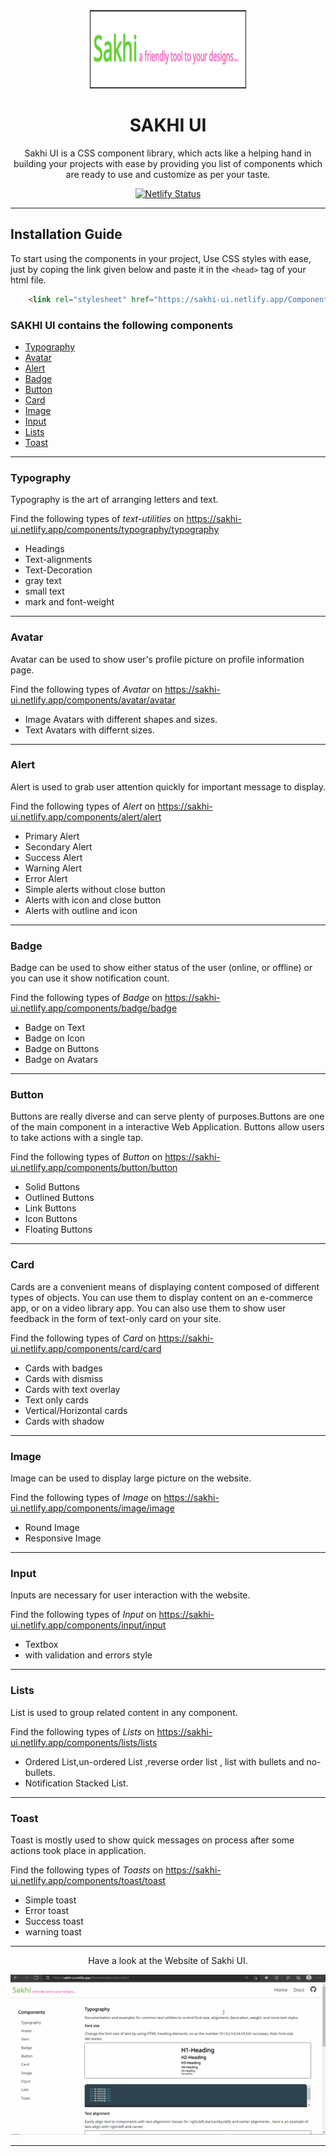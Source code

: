 <div align="center">

<img alt="sakhiui logo" src="./Assets/images/logo_UI.PNG" width="250px" height="125px" />

# SAKHI UI

Sakhi UI is a CSS component library, which acts like a helping hand in building your projects with ease by providing you list of components which are ready to use and customize as per your taste.

[![Netlify Status](https://api.netlify.com/api/v1/badges/cfb3dd3e-834f-46d8-9243-6dfe45980231/deploy-status)](https://app.netlify.com/sites/sakhi-ui/deploys)

</div>

---

## Installation Guide

To start using the components in your project, Use CSS styles with ease, just by coping the link given below and paste it in the `<head>`  tag of your html file.

```html
    <link rel="stylesheet" href="https://sakhi-ui.netlify.app/Components/components.css">;
```   

### SAKHI UI contains the following components

- [Typography](#typography)
- [Avatar](#avatar)
- [Alert](#alert)
- [Badge](#badge)
- [Button](#button)
- [Card](#card)
- [Image](#image)
- [Input](#input)
- [Lists](#lists)
- [Toast](#toast)

---

### Typography

Typography is the art of arranging letters and text.

Find the following types of *text-utilities* on https://sakhi-ui.netlify.app/components/typography/typography

- Headings
- Text-alignments
- Text-Decoration
- gray text
- small text
- mark and font-weight

---

### Avatar

Avatar can be used to show user's profile picture on profile information page.

Find the following types of *Avatar* on https://sakhi-ui.netlify.app/components/avatar/avatar

- Image Avatars with different shapes and sizes.
- Text Avatars with differnt sizes.

---

### Alert

Alert is used to grab user attention quickly for important message to display.

Find the following types of *Alert* on https://sakhi-ui.netlify.app/components/alert/alert

- Primary Alert
- Secondary Alert
- Success Alert
- Warning Alert
- Error Alert
- Simple alerts without close button
- Alerts with icon and close button
- Alerts with outline and icon


---

### Badge

Badge can be used to show either status of the user (online, or offline) or you can use it show notification count.

Find the following types of *Badge* on https://sakhi-ui.netlify.app/components/badge/badge

- Badge on Text
- Badge on Icon
- Badge on Buttons
- Badge on Avatars

---

### Button

Buttons are really diverse and can serve plenty of purposes.Buttons are one of the main component in a interactive Web Application. Buttons allow users to take actions with a single tap.

Find the following types of *Button* on https://sakhi-ui.netlify.app/components/button/button

- Solid Buttons
- Outlined Buttons
- Link Buttons
- Icon Buttons
- Floating Buttons

---

### Card

Cards are a convenient means of displaying content composed of different types of objects. You can use them to display content on an e-commerce app, or on a video library app. You can also use them to show user feedback in the form of text-only card on your site.

Find the following types of *Card* on https://sakhi-ui.netlify.app/components/card/card

- Cards with badges
- Cards with dismiss
- Cards with text overlay
- Text only cards
- Vertical/Horizontal cards
- Cards with shadow

---

### Image

Image can be used to display large picture on the website.

Find the following types of *Image* on https://sakhi-ui.netlify.app/components/image/image

- Round Image
- Responsive Image

---

### Input

Inputs are necessary for user interaction with the website.

Find the following types of *Input* on https://sakhi-ui.netlify.app/components/input/input

- Textbox
- with validation and errors style

---

### Lists

List is used to group related content in any component.

Find the following types of *Lists* on https://sakhi-ui.netlify.app/components/lists/lists

- Ordered List,un-ordered List ,reverse order list , list with bullets and no-bullets.
- Notification Stacked List.

---

### Toast

Toast is mostly used to show quick messages on process after some actions took place in application.

Find the following types of *Toasts* on https://sakhi-ui.netlify.app/components/toast/toast

- Simple toast
- Error toast
- Success toast
- warning toast
---

<div align="center">

Have a look at the Website of Sakhi UI.

</div>

![Sakhi ui gif](Assets/gifs/sakhi_ui.gif)

---
